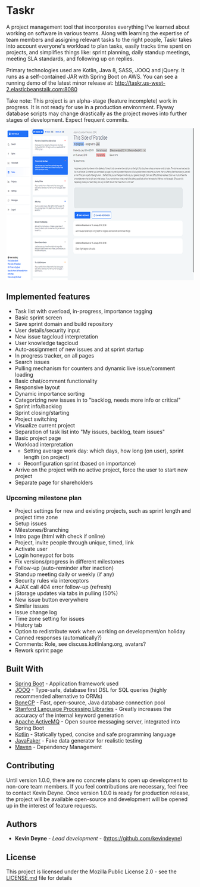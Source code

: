 # Taskr 
 
A project management tool that incorporates everything I've learned about working on software in various teams. Along with learning the expertise of team members and assigning relevant tasks to the right people, Taskr takes into account everyone's workload to plan tasks, easily tracks time spent on projects, and simplifies things like: sprint planning, daily standup meetings, meeting SLA standards, and following up on replies. 
 
Primary technologies used are Kotlin, Java 8, SASS, JOOQ and jQuery. It runs as a self-contained JAR with Spring Boot on AWS. You can see a running demo of the latest minor release at: http://taskr.us-west-2.elasticbeanstalk.com:8080 
 
Take note: This project is an alpha-stage (feature incomplete) work in progress. It is not ready for use in a production environment. Flyway database scripts may change drastically as the project moves into further stages of development. Expect frequent commits. 

<p align="center">
  <img src="./README/taskr.png" alt="Taskr example"
       width="800" height="407">
</p>
 
## Implemented features 
 
* Task list with overload, in-progress, importance tagging 
* Basic sprint screen 
* Save sprint domain and build repository 
* User details/security input 
* New issue tagcloud interpretation 
* User knowledge tagcloud 
* Auto-assignment of new issues and at sprint startup 
* In progress tracker, on all pages 
* Search issues 
* Pulling mechanism for counters and dynamic live issue/comment loading 
* Basic chat/comment functionality 
* Responsive layout 
* Dynamic importance sorting 
* Categorizing new issues in to "backlog, needs more info or critical" 
* Sprint info/backlog 
* Sprint closing/starting 
* Project switching 
* Visualize current project 
* Separation of task list into "My issues, backlog, team issues" 
* Basic project page 
* Workload interpretation 
* *  Setting average work day: which days, how long (on user), sprint length (on project) 
* *  Reconfiguration sprint (based on importance) 
* Arrive on the project with no active project, force the user to start new project 
* Separate page for shareholders 
 
### Upcoming milestone plan 
* Project settings for new and existing projects, such as sprint length and project time zone 
* Setup issues 
* Milestones/Branching 
* Intro page (html with check if online) 
* Project, invite people through unique, timed, link 
* Activate user 
* Login honeypot for bots 
* Fix versions/progress in different milestones 
* Follow-up (auto-reminder after inaction) 
* Standup meeting daily or weekly (if any) 
* Security rules via interceptors 
* AJAX call 404 error follow-up (refresh) 
* jStorage updates via tabs in pulling (50%) 
* New issue button everywhere 
* Similar issues 
* Issue change log 
* Time zone setting for issues 
* History tab 
* Option to redistribute work when working on development/on holiday 
* Canned responses (automatically?) 
* Comments: Role, see discuss.kotlinlang.org, avatars? 
* Rework sprint page 
 
## Built With 
 
* [Spring Boot](https://projects.spring.io/spring-boot/) - Application framework used 
* [JOOQ](https://www.jooq.org/) - Type-safe, database first DSL for SQL queries (highly recommended alternative to ORMs) 
* [BoneCP](http://jolbox.com) - Fast, open-source, Java database connection pool 
* [Stanford Language Processing Libraries](https://nlp.stanford.edu/software/) - Greatly increases the accuracy of the internal keyword generation 
* [Apache ActiveMQ](http://activemq.apache.org/) - Open source messaging server, integrated into Spring Boot 
* [Kotlin](https://kotlinlang.org/) - Statically typed, concise and safe programming language 
* [JavaFaker](https://github.com/DiUS/java-faker) - Fake data generator for realistic testing 
* [Maven](https://maven.apache.org/) - Dependency Management 
 
## Contributing 
 
Until version 1.0.0, there are no concrete plans to open up development to non-core team members. If you feel contributions are necessary, feel free to contact Kevin Deyne. Once version 1.0.0 is ready for production release, the project will be available open-source and development will be opened up in the interest of feature requests. 
 
## Authors 
 
* **Kevin Deyne** - *Lead development* - (https://github.com/kevindeyne) 
 
## License 
 
This project is licensed under the Mozilla Public License 2.0 - see the [LICENSE.md](https://github.com/kevindeyne/tasker/blob/master/LICENSE) file for details 